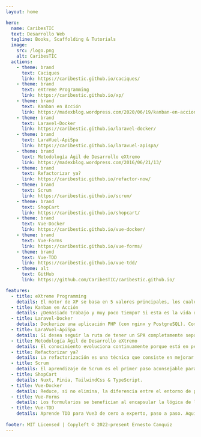 ```yaml
---
layout: home

hero:
  name: CaribesTIC
  text: Desarrollo Web
  tagline: Books, Scaffolding & Tutorials
  image:
    src: /logo.png
    alt: CaribesTIC
  actions:
    - theme: brand
      text: Caciques
      link: https://caribestic.github.io/caciques/
    - theme: brand
      text: eXtreme Programming
      link: https://caribestic.github.io/xp/
    - theme: brand
      text: Kanban en Acción
      link: https://madexblog.wordpress.com/2020/06/19/kanban-en-accion/
    - theme: brand
      text: Laravel-Docker
      link: https://caribestic.github.io/laravel-docker/
    - theme: brand
      text: LaraVuel-ApiSpa
      link: https://caribestic.github.io/laravuel-apispa/
    - theme: brand
      text: Metodología Ágil de Desarrollo eXtremo
      link: https://madexblog.wordpress.com/2016/06/21/13/
    - theme: brand
      text: Refactorizar ya?
      link: https://caribestic.github.io/refactor-now/
    - theme: brand
      text: Scrum
      link: https://caribestic.github.io/scrum/
    - theme: brand
      text: ShopCart
      link: https://caribestic.github.io/shopcart/
    - theme: brand
      text: Vue-Docker
      link: https://caribestic.github.io/vue-docker/   
    - theme: brand
      text: Vue-Forms
      link: https://caribestic.github.io/vue-forms/
    - theme: brand
      text: Vue-TDD
      link: https://caribestic.github.io/vue-tdd/
    - theme: alt
      text: GitHub
      link: https://github.com/CaribesTIC/caribestic.github.io/

features:
  - title: eXtreme Programming
    details: El motor de XP se basa en 5 valores principales, los cuales aplicados de manera simultánea, impulsan la esencia colaborativa del equipo. También tiene un compendio de 12 Prácticas, que podrían ser nombradas como los 12 Hábitos.
  - title: Kanban en Acción
    details: ¿Demasiado trabajo y muy poco tiempo? Si esta es la vida diaria de su equipo, necesita kanban, un método de gestión de conocimiento eficiente diseñado para involucrar a todos los miembros del equipo en la mejora continua de su proceso.
  - title: Laravel-Docker
    details: Dockerize una aplicación PHP (con nginx y PostgreSQL). Comenzar un proyecto PHP rápidamente. Para mantenerlo "ajustado", solo instala las cosas que necesitas y sigue paso a paso adelante.
  - title: LaraVuel-ApiSpa
    details: Si desea seguir la ruta de tener un SPA completamente separado que consume una API de Laravel, estos documentos deberían proporcionar toda la referencia que necesitas para configurar las cosas y empezar con un andamiaje para tu proyecto.
  - title: Metodología Ágil de Desarrollo eXtremo
    details: El conocimiento evoluciona continuamente porque está en permanente movimiento y porque la mejora siempre es posible. Representa la base fundamental para organizar cualquier tipo de proyecto (inclusive un proyecto de vida), porque otorga visión y poder para la acción en un momento histórico y situacional.
  - title: Refactorizar ya?
    details: La refactorización es una técnica que consiste en mejorar el código fuente de una aplicación, sin que dichas modificaciones, afecten el comportamiento externo del sistema. Strike One, Strike Two & Strike Out!
  - title: Scrum
    details: El aprendizaje de Scrum es el primer paso aconsejable para familiarizarse con la Gestión Ágil. Inicialmente se recomienda adoptarlo aplicando reglas definidas adoptando los Pilares, los Roles, los Artefactos y los Eventos originales.
  - title: ShopCart
    details: Nuxt, Pinia, TailwindCss & TypeScript.    
  - title: Vue-Docker
    details: Reduce, si no elimina, la diferencia entre el entorno de producción, desarrollo o pruebas. Entorno robusto bajo Node+Ngnix. Entorno ligero bajo Node. Pruebas durante el desarrollo.
  - title: Vue-Forms
    details: Los formularios se benefician al encapsular la lógica de los elementos en componentes. A medida que nuestra aplicación crece, por lo general nuestros formularios también, y tener un formulario construido sin componentes generalmente se convierte en una bomba de relogería.
  - title: Vue-TDD
    details: Aprende TDD para Vue3 de cero a experto, paso a paso. Aquí, explica la correspondiente configuración de Vitest (con Vite) para tus proyectos y la migración a Vitest en cuanto a los Mocks (simulaciones).
    
footer: MIT Licensed | Copyleft © 2022-present Ernesto Canquiz
---
```



